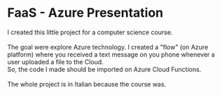 # FaaS - Azure Presentation

I created this little project for a computer science course.\
\
The goal were explore Azure technology. I created a "flow" (on Azure platform) where you received a text message on you phone whenever a user uploaded a file to the Cloud.\
So, the code I made should be imported on Azure Cloud Functions.\
\
The whole project is in Italian because the course was.
